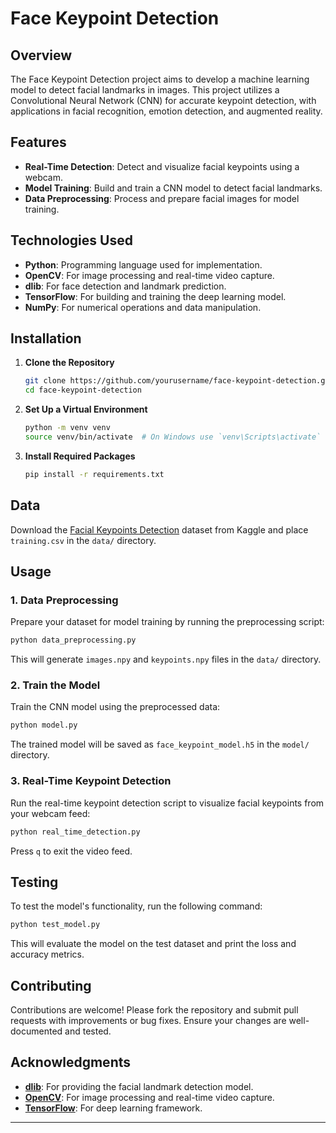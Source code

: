 
# Face Keypoint Detection

## Overview

The Face Keypoint Detection project aims to develop a machine learning model to detect facial landmarks in images. This project utilizes a Convolutional Neural Network (CNN) for accurate keypoint detection, with applications in facial recognition, emotion detection, and augmented reality.

## Features

- **Real-Time Detection**: Detect and visualize facial keypoints using a webcam.
- **Model Training**: Build and train a CNN model to detect facial landmarks.
- **Data Preprocessing**: Process and prepare facial images for model training.

## Technologies Used

- **Python**: Programming language used for implementation.
- **OpenCV**: For image processing and real-time video capture.
- **dlib**: For face detection and landmark prediction.
- **TensorFlow**: For building and training the deep learning model.
- **NumPy**: For numerical operations and data manipulation.

## Installation

1. **Clone the Repository**

   ```sh
   git clone https://github.com/yourusername/face-keypoint-detection.git
   cd face-keypoint-detection
   ```

2. **Set Up a Virtual Environment**

   ```sh
   python -m venv venv
   source venv/bin/activate  # On Windows use `venv\Scripts\activate`
   ```

3. **Install Required Packages**

   ```sh
   pip install -r requirements.txt
   ```

## Data

Download the [Facial Keypoints Detection](https://www.kaggle.com/c/facial-keypoints-detection/data) dataset from Kaggle and place `training.csv` in the `data/` directory.

## Usage

### 1. Data Preprocessing

Prepare your dataset for model training by running the preprocessing script:

```sh
python data_preprocessing.py
```

This will generate `images.npy` and `keypoints.npy` files in the `data/` directory.

### 2. Train the Model

Train the CNN model using the preprocessed data:

```sh
python model.py
```

The trained model will be saved as `face_keypoint_model.h5` in the `model/` directory.

### 3. Real-Time Keypoint Detection

Run the real-time keypoint detection script to visualize facial keypoints from your webcam feed:

```sh
python real_time_detection.py
```

Press `q` to exit the video feed.



## Testing

To test the model's functionality, run the following command:

```sh
python test_model.py
```

This will evaluate the model on the test dataset and print the loss and accuracy metrics.

## Contributing

Contributions are welcome! Please fork the repository and submit pull requests with improvements or bug fixes. Ensure your changes are well-documented and tested.


## Acknowledgments

- **[dlib](http://dlib.net/)**: For providing the facial landmark detection model.
- **[OpenCV](https://opencv.org/)**: For image processing and real-time video capture.
- **[TensorFlow](https://www.tensorflow.org/)**: For deep learning framework.

---

